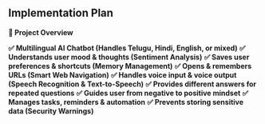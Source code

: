 ## Implementation Plan ##
**🔹 Project Overview**

 **✅ Multilingual AI Chatbot (Handles Telugu, Hindi, English, or mixed)** 
**✅ Understands user mood & thoughts (Sentiment Analysis)**
**✅ Saves user preferences & shortcuts (Memory Management)**
**✅ Opens & remembers URLs (Smart Web Navigation)**
**✅ Handles voice input & voice output (Speech Recognition & Text-to-Speech)**
**✅ Provides different answers for repeated questions**
**✅ Guides user from negative to positive mindset**
**✅ Manages tasks, reminders & automation**
**✅ Prevents storing sensitive data (Security Warnings)**

